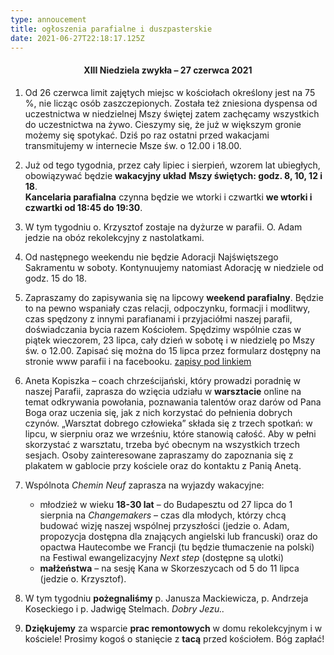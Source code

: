 ```yaml
---
type: annoucement
title: ogłoszenia parafialne i duszpasterskie
date: 2021-06-27T22:18:17.125Z
---
```

<!--StartFragment-->

<h4 style="text-align:center;">XIII Niedziela zwykła – 27 czerwca 2021</h4>

1. Od 26 czerwca limit zajętych miejsc w kościołach określony jest na 75 %, nie licząc osób zaszczepionych. Została też zniesiona dyspensa od uczestnictwa w niedzielnej Mszy świętej zatem zachęcamy wszystkich do uczestnictwa na żywo. Cieszymy się, że już w większym gronie możemy się spotykać. Dziś po raz ostatni przed wakacjami transmitujemy w internecie Msze św. o 12.00 i 18.00.
2. Już od tego tygodnia, przez cały lipiec i sierpień, wzorem lat ubiegłych, obowiązywać będzie **wakacyjny układ** **Mszy świętych: godz. 8, 10, 12 i 18**.\
   **Kancelaria parafialna** czynna będzie we wtorki i czwartki **we wtorki i czwartki od 18:45 do 19:30**.
3. W tym tygodniu o. Krzysztof zostaje na dyżurze w parafii. O. Adam jedzie na obóz rekolekcyjny z nastolatkami.
4. Od następnego weekendu nie będzie Adoracji Najświętszego Sakramentu w soboty. Kontynuujemy natomiast Adorację w niedziele od godz. 15 do 18.
5. Zapraszamy do zapisywania się na lipcowy **weekend parafialny**. Będzie to na pewno wspaniały czas relacji, odpoczynku, formacji i modlitwy, czas spędzony z innymi parafianami i przyjaciółmi naszej parafii, doświadczania bycia razem Kościołem. Spędzimy wspólnie czas w piątek wieczorem, 23 lipca, cały dzień w sobotę i w niedzielę po Mszy św. o 12.00. Zapisać się można do 15 lipca przez formularz dostępny na stronie www parafii i na facebooku. [zapisy pod linkiem](https://forms.gle/xWpQ8qT47LfgJBPv8)
6. Aneta Kopiszka – coach chrześcijański, który prowadzi poradnię w naszej Parafii, zaprasza do wzięcia udziału w **warsztacie** online na temat odkrywania powołania, poznawania talentów oraz darów od Pana Boga oraz uczenia się, jak z nich korzystać do pełnienia dobrych czynów. „Warsztat dobrego człowieka” składa się z trzech spotkań: w lipcu, w sierpniu oraz we wrześniu, które stanowią całość. Aby w pełni skorzystać z warsztatu, trzeba być obecnym na wszystkich trzech sesjach. Osoby zainteresowane zapraszamy do zapoznania się z plakatem w gablocie przy kościele oraz do kontaktu z Panią Anetą.
7. Wspólnota *Chemin Neuf* zaprasza na wyjazdy wakacyjne:

   * młodzież w wieku **18-30 lat** – do Budapesztu od 27 lipca do 1 sierpnia na *Changemakers* – czas dla młodych, którzy chcą budować wizję naszej wspólnej przyszłości (jedzie o. Adam, propozycja dostępna dla znających angielski lub francuski) oraz do opactwa Hautecombe we Francji (tu będzie tłumaczenie na polski) na Festiwal ewangelizacyjny *Next step* (dostępne są ulotki)
   * **małżeństwa** – na sesję Kana w Skorzeszycach od 5 do 11 lipca (jedzie o. Krzysztof).
8. W tym tygodniu **pożegnaliśmy** p. Janusza Mackiewicza, p. Andrzeja Koseckiego i p. Jadwigę Stelmach. *Dobry Jezu..*
9. **Dziękujemy** za wsparcie **prac remontowych** w domu rekolekcyjnym i w kościele! Prosimy kogoś o stanięcie z **tacą** przed kościołem. Bóg zapłać!

<!--EndFragment-->